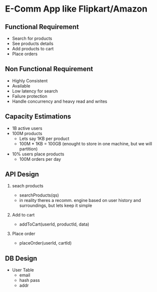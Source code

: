 # E-Comm App like Flipkart/Amazon

## Functional Requirement
- Search for products
- See products details
- Add products to cart
- Place orders


## Non Functional Requirement
- Highly Consistent
- Available
- Low latency for search
- Failure protection
- Handle concurrency and heavy read and writes


## Capacity Estimations
- 1B active users
- 100M products
    - Lets say 1KB per product
    - 100M * 1KB = 100GB (enought to store in one machine, but we will partition)
- 10% users place products
    - 100M orders per day

## API Design
1. seach products
    - searchProducts(qs)
    - in reality theres a recomm. engine based on user history and surroundings, but lets keep it simple

2. Add to cart
    - addToCart(userId, productId, data)

3. Place order
    - placeOrder(userId, cartId)


## DB Design
- User Table
    - email
    - hash pass 
    - addr